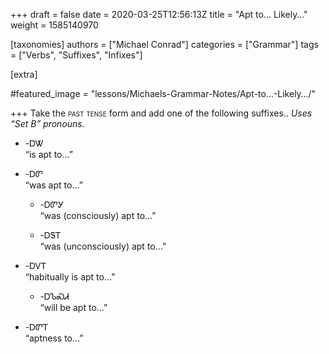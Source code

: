 +++
draft = false
date = 2020-03-25T12:56:13Z
title = "Apt to… Likely…"
weight = 1585140970

[taxonomies]
authors = ["Michael Conrad"]
categories = ["Grammar"]
tags = ["Verbs", "Suffixes", "Infixes"]

[extra]

#featured_image = "lessons/Michaels-Grammar-Notes/Apt-to…-Likely…/"

+++
Take the <span style="font-variant:small-caps;">past tense</span> form
and add one of the following suffixes.. *Uses “Set B” pronouns.*
<!-- more -->
  - \-ᎠᏔ  
    “is apt to…”

  - \-ᎠᏛ  
    “was apt to…”
    
      - \-ᎠᏛᎩ  
        “was (consciously) apt to…”
    
      - \-ᎠᏕᎢ  
        “was (unconsciously) apt to…”

  - \-ᎠᏙᎢ  
    “habitually is apt to…”
    
      - \-ᎠᏖᏍᏗ  
        “will be apt to…”

  - \-ᎠᏛᎢ  
    “aptness to…”
